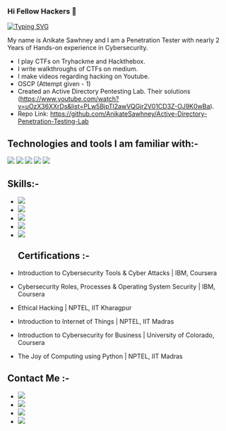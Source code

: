 ### Hi Fellow Hackers 👋

[![Typing SVG](https://readme-typing-svg.herokuapp.com/?lines=Welcome+to+my+Github+Profile)](https://git.io/typing-svg)

My name is Anikate Sawhney and I am a Penetration Tester with nearly 2 Years of Hands-on experience in Cybersecurity.
* I play CTFs on Tryhackme and Hackthebox.
* I write walkthroughs of CTFs on medium.
* I make videos regarding hacking on Youtube.
* OSCP (Attempt given - 1)
* Created an Active Directory Pentesting Lab. Their solutions (https://www.youtube.com/watch?v=uOzX36XXrDs&list=PLw5BjpTl2awVQGjr2V01CD3Z-OJ9K0wBa).
* Repo Link: https://github.com/AnikateSawhney/Active-Directory-Penetration-Testing-Lab

## Technologies and tools I am familiar with:-
<image src="https://img.shields.io/badge/bash-4D4D4D?style=for-the-badge&logo=windows%20terminal&logoColor=white"> <image src="https://img.shields.io/badge/Windows-0078D6?style=for-the-badge&logo=windows&logoColor=white"> <image src="https://img.shields.io/badge/Linux-FCC624?style=for-the-badge&logo=linux&logoColor=black"> <image src="https://img.shields.io/badge/Python-3776AB?style=for-the-badge&logo=python&logoColor=black"> <image src="https://img.shields.io/badge/Kali_Linux-557C94?style=for-the-badge&logo=kali-linux&logoColor=white"> 

  ## Skills:-
* <image src="https://img.shields.io/badge/OSINT-4D4D4D?style=for-the-badge&logo=osint%20terminal&logoColor=white%22">
* <image src="https://img.shields.io/badge/Penetration%20Testing-E95420?style=for-the-badge&logoColor=white"> 
* <image src="https://img.shields.io/badge/Familiarity%20in%20Working%20with%20Unix%2FLinux%20Environments-%2311AB00.svg?&style=for-the-badge&logoColor=white">
* <image src="https://img.shields.io/badge/Social%20Engineering-A81D33?style=for-the-badge&logoColor=white">
* <image src="https://img.shields.io/badge/Bash%20Scripting%2CPython-3776AB?style=for-the-badge&logoColor=black">
  
  ## Certifications :-
 * Introduction to Cybersecurity Tools & Cyber Attacks | IBM, Coursera
 * Cybersecurity Roles, Processes & Operating System Security | IBM, Coursera
 * Ethical Hacking | NPTEL, IIT Kharagpur
 * Introduction to Internet of Things | NPTEL, IIT Madras
 * Introduction to Cybersecurity for Business | University of Colorado, Coursera
 * The Joy of Computing using Python | NPTEL, IIT Madras
  
  ## Contact Me :-
 * <a href="https://www.linkedin.com/in/anikate-sawhney-a9078a16b/"><img src="https://img.shields.io/badge/LinkedIn-1DA1F2?style=for-the-badge&logo=twitter&logoColor=white"></a>
 * <a href="https://www.youtube.com/channel/UCe8huYZp8GUgd2UePmRlUoQ/"><img src="https://img.shields.io/badge/Youtube-D14836?style=for-the-badge&logo=gmail&logoColor=white"></a>
 * <a href="https://twitter.com/AnikateSawhney"><img src="https://img.shields.io/badge/Twitter-1DA1F2?style=for-the-badge&logo=twitter&logoColor=white"></a>
 * <a href="mailto:anikatesawhney549@gmail.com"><img src="https://img.shields.io/badge/GMAIL-D14836?style=for-the-badge&logo=gmail&logoColor=white"></a>
